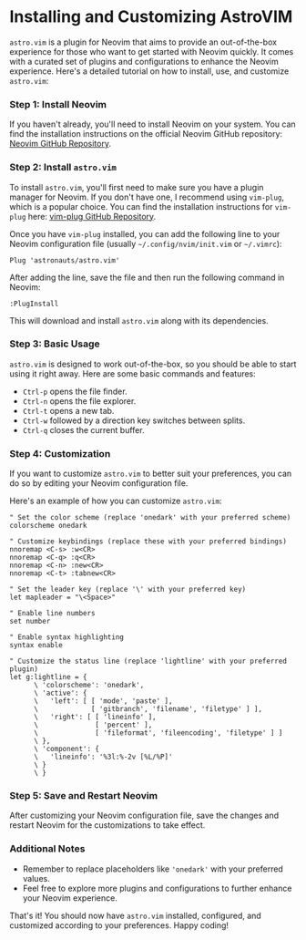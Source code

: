 # Installing and Customizing AstroVIM

 `astro.vim` is a plugin for Neovim that aims to provide an out-of-the-box experience for those who want to get started with Neovim quickly. It comes with a curated set of plugins and configurations to enhance the Neovim experience. Here's a detailed tutorial on how to install, use, and customize `astro.vim`:

### Step 1: Install Neovim

If you haven't already, you'll need to install Neovim on your system. You can find the installation instructions on the official Neovim GitHub repository: [Neovim GitHub Repository](https://github.com/neovim/neovim).

### Step 2: Install `astro.vim`

To install `astro.vim`, you'll first need to make sure you have a plugin manager for Neovim. If you don't have one, I recommend using `vim-plug`, which is a popular choice. You can find the installation instructions for `vim-plug` here: [vim-plug GitHub Repository](https://github.com/junegunn/vim-plug).

Once you have `vim-plug` installed, you can add the following line to your Neovim configuration file (usually `~/.config/nvim/init.vim` or `~/.vimrc`):

```vim
Plug 'astronauts/astro.vim'
```

After adding the line, save the file and then run the following command in Neovim:

```vim
:PlugInstall
```

This will download and install `astro.vim` along with its dependencies.

### Step 3: Basic Usage

`astro.vim` is designed to work out-of-the-box, so you should be able to start using it right away. Here are some basic commands and features:

- `Ctrl-p` opens the file finder.
- `Ctrl-n` opens the file explorer.
- `Ctrl-t` opens a new tab.
- `Ctrl-w` followed by a direction key switches between splits.
- `Ctrl-q` closes the current buffer.

### Step 4: Customization

If you want to customize `astro.vim` to better suit your preferences, you can do so by editing your Neovim configuration file.

Here's an example of how you can customize `astro.vim`:

```vim
" Set the color scheme (replace 'onedark' with your preferred scheme)
colorscheme onedark

" Customize keybindings (replace these with your preferred bindings)
nnoremap <C-s> :w<CR>
nnoremap <C-q> :q<CR>
nnoremap <C-n> :new<CR>
nnoremap <C-t> :tabnew<CR>

" Set the leader key (replace '\' with your preferred key)
let mapleader = "\<Space>"

" Enable line numbers
set number

" Enable syntax highlighting
syntax enable

" Customize the status line (replace 'lightline' with your preferred plugin)
let g:lightline = {
      \ 'colorscheme': 'onedark',
      \ 'active': {
      \   'left': [ [ 'mode', 'paste' ],
      \             [ 'gitbranch', 'filename', 'filetype' ] ],
      \   'right': [ [ 'lineinfo' ],
      \              [ 'percent' ],
      \              [ 'fileformat', 'fileencoding', 'filetype' ] ]
      \ },
      \ 'component': {
      \   'lineinfo': '%3l:%-2v [%L/%P]'
      \ }
      \ }
```

### Step 5: Save and Restart Neovim

After customizing your Neovim configuration file, save the changes and restart Neovim for the customizations to take effect.

### Additional Notes

- Remember to replace placeholders like `'onedark'` with your preferred values.
- Feel free to explore more plugins and configurations to further enhance your Neovim experience.

That's it! You should now have `astro.vim` installed, configured, and customized according to your preferences. Happy coding!